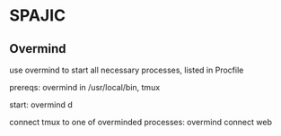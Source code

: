 # SPAJIC

## Overmind
use overmind to start all necessary processes, listed in Procfile

prereqs: overmind in /usr/local/bin, tmux

start: overmind d

connect tmux to one of overminded processes: overmind connect web
